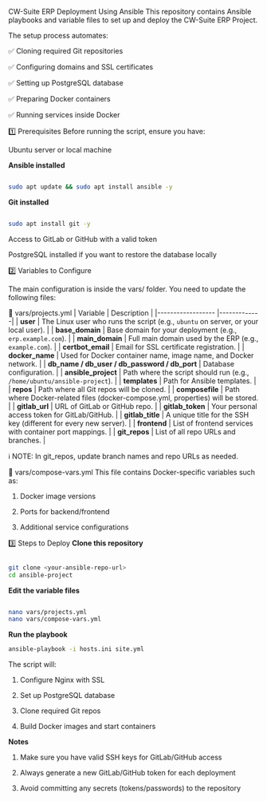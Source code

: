 CW-Suite ERP Deployment Using Ansible
This repository contains Ansible playbooks and variable files to set up and deploy the CW-Suite ERP Project.

The setup process automates:

✅ Cloning required Git repositories

✅ Configuring domains and SSL certificates

✅ Setting up PostgreSQL database

✅ Preparing Docker containers

✅ Running services inside Docker


1️⃣ Prerequisites
Before running the script, ensure you have:

Ubuntu server or local machine

**Ansible installed**
```bash

sudo apt update && sudo apt install ansible -y
```
**Git installed**
```bash

sudo apt install git -y
```
Access to GitLab or GitHub with a valid token

PostgreSQL installed if you want to restore the database locally



2️⃣ Variables to Configure

The main configuration is inside the vars/ folder. You need to update the following files:

🔹 vars/projects.yml
| Variable                                         | Description |
|------------------                                |-------------|
| **user**                                         | The Linux user who runs the script (e.g., `ubuntu` on server, or your local user). |
| **base_domain**                                  | Base domain for your deployment (e.g., `erp.example.com`). |
| **main_domain**                                  | Full main domain used by the ERP (e.g., `example.com`). |
| **certbot_email**                                | Email for SSL certificate registration. |
| **docker_name**                                  | Used for Docker container name, image name, and Docker network. |
| **db_name / db_user / db_password / db_port**    | Database configuration. |
| **ansible_project**                              | Path where the script should run (e.g., `/home/ubuntu/ansible-project`). |
| **templates**                                    | Path for Ansible templates. |
| **repos**                                        | Path where all Git repos will be cloned. |
| **composefile**                                  | Path where Docker-related files (docker-compose.yml, properties) will be stored. |
| **gitlab_url**                                   | URL of GitLab or GitHub repo. |
| **gitlab_token**                                 | Your personal access token for GitLab/GitHub. |
| **gitlab_title**                                 | A unique title for the SSH key (different for every new server). |
| **frontend**                                     | List of frontend services with container port mappings. |
| **git_repos**                                    | List of all repo URLs and branches. |


ℹ️ NOTE: In git_repos, update branch names and repo URLs as needed.

🔹 vars/compose-vars.yml
This file contains Docker-specific variables such as:

1. Docker image versions

2. Ports for backend/frontend

3. Additional service configurations


3️⃣ Steps to Deploy
**Clone this repository**
```bash

git clone <your-ansible-repo-url>
cd ansible-project

```
**Edit the variable files**
```bash

nano vars/projects.yml
nano vars/compose-vars.yml
```

**Run the playbook**
```bash
ansible-playbook -i hosts.ini site.yml
```

The script will:

1. Configure Nginx with SSL

2. Set up PostgreSQL database

3. Clone required Git repos

4. Build Docker images and start containers

**Notes**
1. Make sure you have valid SSH keys for GitLab/GitHub access

2. Always generate a new GitLab/GitHub token for each deployment

3. Avoid committing any secrets (tokens/passwords) to the repository

